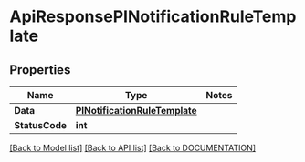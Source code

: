 # ApiResponsePINotificationRuleTemplate

## Properties
Name | Type | Notes
------------ | ------------- | -------------
**Data** | **[**PINotificationRuleTemplate**](../Model/PINotificationRuleTemplate.md)**
**StatusCode** | **int**

[[Back to Model list]](../../DOCUMENTATION.md#documentation-for-models) [[Back to API list]](../../DOCUMENTATION.md#documentation-for-api-endpoints) [[Back to DOCUMENTATION]](../../DOCUMENTATION.md)

